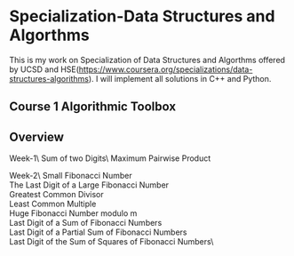 # Specialization-Data Structures and Algorthms
This is my work on Specialization of Data Structures and Algorthms offered by UCSD and HSE(https://www.coursera.org/specializations/data-structures-algorithms). I will implement all solutions in C++ and Python.

## Course 1 Algorithmic Toolbox

## Overview
Week-1\ 
Sum of two Digits\ 
Maximum Pairwise Product

Week-2\ 
Small Fibonacci Number\
The Last Digit of a Large Fibonacci Number\
Greatest Common Divisor\
Least Common Multiple\
Huge Fibonacci Number modulo m\
Last Digit of a Sum of Fibonacci Numbers\
Last Digit of a Partial Sum of Fibonacci Numbers\
Last Digit of the Sum of Squares of Fibonacci Numbers\